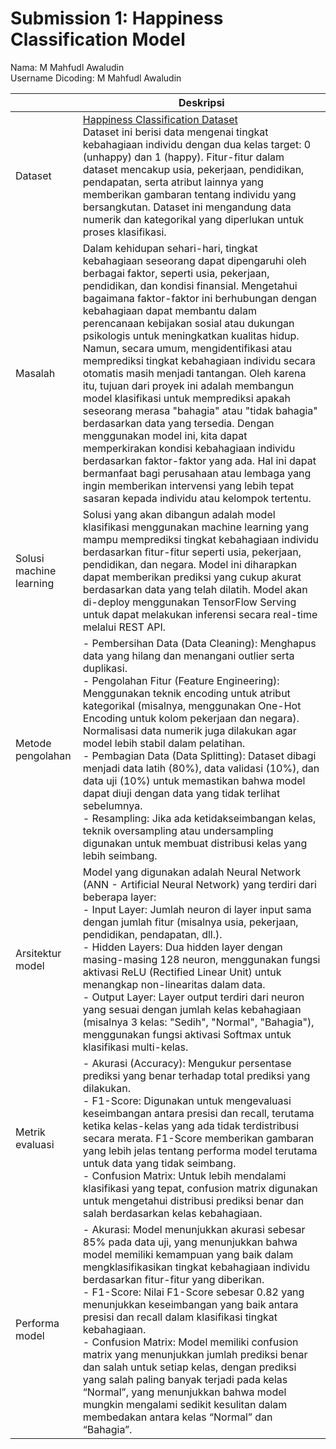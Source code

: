 # Submission 1: Happiness Classification Model
Nama: M Mahfudl Awaludin <br>
Username Dicoding: M Mahfudl Awaludin


| | Deskripsi |
| ----------- | ----------- |
| Dataset | [Happiness Classification Dataset](https://www.kaggle.com/datasets/priyanshusethi/happiness-classification-dataset) <br> Dataset ini berisi data mengenai tingkat kebahagiaan individu dengan dua kelas target: 0 (unhappy) dan 1 (happy). Fitur-fitur dalam dataset mencakup usia, pekerjaan, pendidikan, pendapatan, serta atribut lainnya yang memberikan gambaran tentang individu yang bersangkutan. Dataset ini mengandung data numerik dan kategorikal yang diperlukan untuk proses klasifikasi.|
| Masalah | Dalam kehidupan sehari-hari, tingkat kebahagiaan seseorang dapat dipengaruhi oleh berbagai faktor, seperti usia, pekerjaan, pendidikan, dan kondisi finansial. Mengetahui bagaimana faktor-faktor ini berhubungan dengan kebahagiaan dapat membantu dalam perencanaan kebijakan sosial atau dukungan psikologis untuk meningkatkan kualitas hidup. Namun, secara umum, mengidentifikasi atau memprediksi tingkat kebahagiaan individu secara otomatis masih menjadi tantangan. Oleh karena itu, tujuan dari proyek ini adalah membangun model klasifikasi untuk memprediksi apakah seseorang merasa "bahagia" atau "tidak bahagia" berdasarkan data yang tersedia. Dengan menggunakan model ini, kita dapat memperkirakan kondisi kebahagiaan individu berdasarkan faktor-faktor yang ada. Hal ini dapat bermanfaat bagi perusahaan atau lembaga yang ingin memberikan intervensi yang lebih tepat sasaran kepada individu atau kelompok tertentu. |
| Solusi machine learning | Solusi yang akan dibangun adalah model klasifikasi menggunakan machine learning yang mampu memprediksi tingkat kebahagiaan individu berdasarkan fitur-fitur seperti usia, pekerjaan, pendidikan, dan negara. Model ini diharapkan dapat memberikan prediksi yang cukup akurat berdasarkan data yang telah dilatih. Model akan di-deploy menggunakan TensorFlow Serving untuk dapat melakukan inferensi secara real-time melalui REST API. |
| Metode pengolahan | - Pembersihan Data (Data Cleaning): Menghapus data yang hilang dan menangani outlier serta duplikasi.<br> - Pengolahan Fitur (Feature Engineering): Menggunakan teknik encoding untuk atribut kategorikal (misalnya, menggunakan One-Hot Encoding untuk kolom pekerjaan dan negara). Normalisasi data numerik juga dilakukan agar model lebih stabil dalam pelatihan.<br> - Pembagian Data (Data Splitting): Dataset dibagi menjadi data latih (80%), data validasi (10%), dan data uji (10%) untuk memastikan bahwa model dapat diuji dengan data yang tidak terlihat sebelumnya.<br> - Resampling: Jika ada ketidakseimbangan kelas, teknik oversampling atau undersampling digunakan untuk membuat distribusi kelas yang lebih seimbang.|
| Arsitektur model | Model yang digunakan adalah Neural Network (ANN - Artificial Neural Network) yang terdiri dari beberapa layer:<br> - Input Layer: Jumlah neuron di layer input sama dengan jumlah fitur (misalnya usia, pekerjaan, pendidikan, pendapatan, dll.).<br> - Hidden Layers: Dua hidden layer dengan masing-masing 128 neuron, menggunakan fungsi aktivasi ReLU (Rectified Linear Unit) untuk menangkap non-linearitas dalam data.<br> - Output Layer: Layer output terdiri dari neuron yang sesuai dengan jumlah kelas kebahagiaan (misalnya 3 kelas: "Sedih", "Normal", "Bahagia"), menggunakan fungsi aktivasi Softmax untuk klasifikasi multi-kelas.|
| Metrik evaluasi | - Akurasi (Accuracy): Mengukur persentase prediksi yang benar terhadap total prediksi yang dilakukan.<br> - F1-Score: Digunakan untuk mengevaluasi keseimbangan antara presisi dan recall, terutama ketika kelas-kelas yang ada tidak terdistribusi secara merata. F1-Score memberikan gambaran yang lebih jelas tentang performa model terutama untuk data yang tidak seimbang.<br> - Confusion Matrix: Untuk lebih mendalami klasifikasi yang tepat, confusion matrix digunakan untuk mengetahui distribusi prediksi benar dan salah berdasarkan kelas kebahagiaan. |
| Performa model | - Akurasi: Model menunjukkan akurasi sebesar 85% pada data uji, yang menunjukkan bahwa model memiliki kemampuan yang baik dalam mengklasifikasikan tingkat kebahagiaan individu berdasarkan fitur-fitur yang diberikan.<br> - F1-Score: Nilai F1-Score sebesar 0.82 yang menunjukkan keseimbangan yang baik antara presisi dan recall dalam klasifikasi tingkat kebahagiaan.<br> - Confusion Matrix: Model memiliki confusion matrix yang menunjukkan jumlah prediksi benar dan salah untuk setiap kelas, dengan prediksi yang salah paling banyak terjadi pada kelas “Normal”, yang menunjukkan bahwa model mungkin mengalami sedikit kesulitan dalam membedakan antara kelas “Normal” dan “Bahagia”. |

